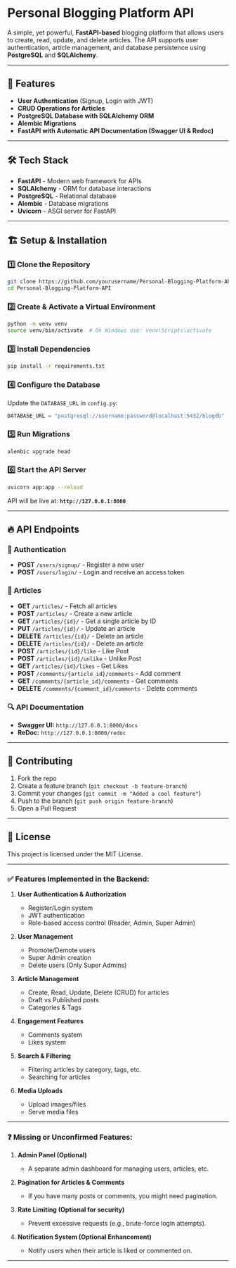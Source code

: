 # Personal Blogging Platform API

A simple, yet powerful, **FastAPI-based** blogging platform that allows users to create, read, update, and delete articles. The API supports user authentication, article management, and database persistence using **PostgreSQL** and **SQLAlchemy**.

---

## 🚀 Features
- **User Authentication** (Signup, Login with JWT)
- **CRUD Operations for Articles**
- **PostgreSQL Database with SQLAlchemy ORM**
- **Alembic Migrations**
- **FastAPI with Automatic API Documentation (Swagger UI & Redoc)**

---

## 🛠 Tech Stack
- **FastAPI** - Modern web framework for APIs
- **SQLAlchemy** - ORM for database interactions
- **PostgreSQL** - Relational database
- **Alembic** - Database migrations
- **Uvicorn** - ASGI server for FastAPI

---

## 🏗 Setup & Installation

### 1️⃣ Clone the Repository
```bash
git clone https://github.com/yourusername/Personal-Blogging-Platform-API.git
cd Personal-Blogging-Platform-API
```

### 2️⃣ Create & Activate a Virtual Environment
```bash
python -m venv venv
source venv/bin/activate  # On Windows use: venv\Scripts\activate
```

### 3️⃣ Install Dependencies
```bash
pip install -r requirements.txt
```

### 4️⃣ Configure the Database
Update the `DATABASE_URL` in `config.py`:
```python
DATABASE_URL = "postgresql://username:password@localhost:5432/blogdb"
```

### 5️⃣ Run Migrations
```bash
alembic upgrade head
```

### 6️⃣ Start the API Server
```bash
uvicorn app:app --reload
```

API will be live at: **`http://127.0.0.1:8000`**

---

## 🔥 API Endpoints

### 📌 Authentication
- **POST** `/users/signup/` - Register a new user
- **POST** `/users/login/` - Login and receive an access token

### 📝 Articles
- **GET** `/articles/` - Fetch all articles
- **POST** `/articles/` - Create a new article
- **GET** `/articles/{id}/` - Get a single article by ID
- **PUT** `/articles/{id}/` - Update an article
- **DELETE** `/articles/{id}/` - Delete an article
- **DELETE** `/articles/{id}/` - Delete an article
- **POST** `/articles/{id}/like` - Like  Post
- **POST** `/articles/{id}/unlike` - Unlike Post
- **GET** `/articles/{id}/likes` - Get Likes
- **POST** `/comments/{article_id}/comments` - Add comment
- **GET** `/comments/{article_id}/comments` - Get comments
- **DELETE** `/comments/{comment_id}/comments` - Delete comments





### 🔍 API Documentation
- **Swagger UI:** `http://127.0.0.1:8000/docs`
- **ReDoc:** `http://127.0.0.1:8000/redoc`

---

## 📌 Contributing
1. Fork the repo
2. Create a feature branch (`git checkout -b feature-branch`)
3. Commit your changes (`git commit -m "Added a cool feature"`)
4. Push to the branch (`git push origin feature-branch`)
5. Open a Pull Request

---

## 📜 License
This project is licensed under the MIT License.

---

### ✅ Features Implemented in the Backend:
1. **User Authentication & Authorization**  
   - Register/Login system  
   - JWT authentication  
   - Role-based access control (Reader, Admin, Super Admin)  

2. **User Management**  
   - Promote/Demote users  
   - Super Admin creation  
   - Delete users (Only Super Admins)  

3. **Article Management**  
   - Create, Read, Update, Delete (CRUD) for articles  
   - Draft vs Published posts  
   - Categories & Tags  

4. **Engagement Features**  
   - Comments system  
   - Likes system  

5. **Search & Filtering**  
   - Filtering articles by category, tags, etc.  
   - Searching for articles  

6. **Media Uploads**  
   - Upload images/files  
   - Serve media files 

---

### ❓ Missing or Unconfirmed Features:
1. **Admin Panel (Optional)**  
   - A separate admin dashboard for managing users, articles, etc.  

2. **Pagination for Articles & Comments**  
   - If you have many posts or comments, you might need pagination.  

3. **Rate Limiting (Optional for security)**  
   - Prevent excessive requests (e.g., brute-force login attempts).  

4. **Notification System (Optional Enhancement)**  
   - Notify users when their article is liked or commented on.  
   
---